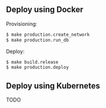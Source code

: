 ## Deploy using Docker

Provisioning:

```bash
$ make production.create_network
$ make production.run_db
```

Deploy:

```bash
$ make build.release
$ make production.deploy
```

## Deploy using Kubernetes

TODO
